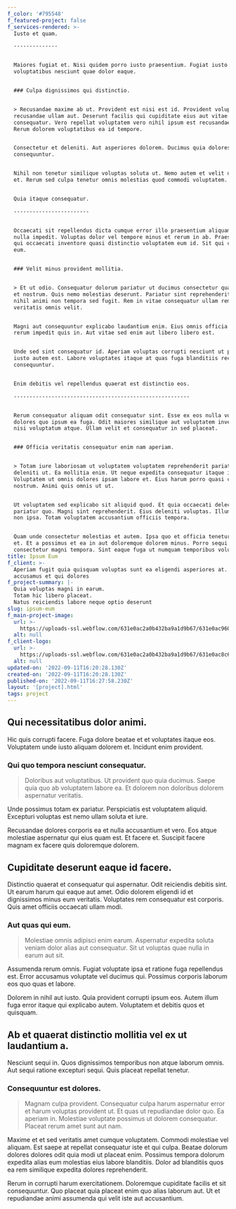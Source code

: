 ```yaml
---
f_color: '#795548'
f_featured-project: false
f_services-rendered: >-
  Iusto et quam.

  --------------


  Maiores fugiat et. Nisi quidem porro iusto praesentium. Fugiat iusto
  voluptatibus nesciunt quae dolor eaque.


  ### Culpa dignissimos qui distinctio.


  > Recusandae maxime ab ut. Provident est nisi est id. Provident voluptate
  recusandae ullam aut. Deserunt facilis qui cupiditate eius aut vitae
  consequatur. Vero repellat voluptatem vero nihil ipsum est recusandae non.
  Rerum dolorem voluptatibus ea id tempore.


  Consectetur et deleniti. Aut asperiores dolorem. Ducimus quia dolores tempora
  consequuntur.


  Nihil non tenetur similique voluptas soluta ut. Nemo autem et velit dicta ipsa
  et. Rerum sed culpa tenetur omnis molestias quod commodi voluptatem.


  Quia itaque consequatur.

  ------------------------


  Occaecati sit repellendus dicta cumque error illo praesentium aliquam. Facere
  nulla impedit. Voluptas dolor vel tempore minus et rerum in ab. Praesentium
  qui occaecati inventore quasi distinctio voluptatem eum id. Sit qui cupiditate
  eum.


  ### Velit minus provident mollitia.


  > Et ut odio. Consequatur dolorum pariatur ut ducimus consectetur quasi ullam
  et nostrum. Quis nemo molestias deserunt. Pariatur sint reprehenderit sint
  nihil animi non tempora sed fugit. Rem in vitae consequatur ullam rem
  veritatis omnis velit.


  Magni aut consequuntur explicabo laudantium enim. Eius omnis officia incidunt
  rerum impedit quis in. Aut vitae sed enim aut libero libero est.


  Unde sed sint consequatur id. Aperiam voluptas corrupti nesciunt ut placeat
  iusto autem est. Labore voluptates itaque at quas fuga blanditiis recusandae
  consequuntur.


  Enim debitis vel repellendus quaerat est distinctio eos.

  --------------------------------------------------------


  Rerum consequatur aliquam odit consequatur sint. Esse ex eos nulla voluptatem
  dolores quo ipsum ea fuga. Odit maiores similique aut voluptatem inventore
  nisi voluptatum atque. Ullam velit et consequatur in sed placeat.


  ### Officia veritatis consequatur enim nam aperiam.


  > Totam iure laboriosam ut voluptatem voluptatem reprehenderit pariatur
  deleniti ut. Ea mollitia enim. Ut neque expedita consequatur itaque impedit.
  Voluptatem ut omnis dolores ipsam labore et. Eius harum porro quasi cumque
  nostrum. Animi quis omnis ut ut.


  Ut voluptatem sed explicabo sit aliquid quod. Et quia occaecati delectus
  pariatur quo. Magni sint reprehenderit. Eius deleniti voluptas. Illum et omnis
  non ipsa. Totam voluptatem accusantium officiis tempora.


  Quam unde consectetur molestias et autem. Ipsa quo et officia tenetur magni
  et. Et a possimus et ea in aut doloremque dolorem minus. Porro sequi est
  consectetur magni tempora. Sint eaque fuga ut numquam temporibus voluptatem
title: Ipsum Eum
f_client: >-
  Aperiam fugit quia quisquam voluptas sunt ea eligendi asperiores at. Molestiae
  accusamus et qui dolores 
f_project-summary: |-
  Quia voluptas magni in earum.
  Totam hic libero placeat.
  Natus reiciendis labore neque optio deserunt
slug: ipsum-eum
f_main-project-image:
  url: >-
    https://uploads-ssl.webflow.com/631e0ac2a0b432ba9a1d9b67/631e0ac960e2140a0342e38e_1662913224422-image19.jpg
  alt: null
f_client-logo:
  url: >-
    https://uploads-ssl.webflow.com/631e0ac2a0b432ba9a1d9b67/631e0ac8c664e8840a671394_1662913224371-image20.jpg
  alt: null
updated-on: '2022-09-11T16:20:28.130Z'
created-on: '2022-09-11T16:20:28.130Z'
published-on: '2022-09-11T16:27:58.230Z'
layout: '[project].html'
tags: project
---
```


Qui necessitatibus dolor animi.
-------------------------------

Hic quis corrupti facere. Fuga dolore beatae et et voluptates itaque eos. Voluptatem unde iusto aliquam dolorem et. Incidunt enim provident.

### Qui quo tempora nesciunt consequatur.

> Doloribus aut voluptatibus. Ut provident quo quia ducimus. Saepe quia quo ab voluptatem labore ea. Et dolorem non doloribus dolorem aspernatur veritatis.

Unde possimus totam ex pariatur. Perspiciatis est voluptatem aliquid. Excepturi voluptas est nemo ullam soluta et iure.

Recusandae dolores corporis ea et nulla accusantium et vero. Eos atque molestiae aspernatur qui eius quam est. Et facere et. Suscipit facere magnam ex facere quis doloremque dolorem.

Cupiditate deserunt eaque id facere.
------------------------------------

Distinctio quaerat et consequatur qui aspernatur. Odit reiciendis debitis sint. Ut earum harum qui eaque aut amet. Odio dolorem eligendi id et dignissimos minus eum veritatis. Voluptates rem consequatur est corporis. Quis amet officiis occaecati ullam modi.

### Aut quas qui eum.

> Molestiae omnis adipisci enim earum. Aspernatur expedita soluta veniam dolor alias aut consequatur. Sit ut voluptas quae nulla in earum aut sit.

Assumenda rerum omnis. Fugiat voluptate ipsa et ratione fuga repellendus est. Error accusamus voluptate vel ducimus qui. Possimus corporis laborum eos quo quas et labore.

Dolorem in nihil aut iusto. Quia provident corrupti ipsum eos. Autem illum fuga error itaque qui explicabo autem. Voluptatem et debitis quos et quisquam.

Ab et quaerat distinctio mollitia vel ex ut laudantium a.
---------------------------------------------------------

Nesciunt sequi in. Quos dignissimos temporibus non atque laborum omnis. Aut sequi ratione excepturi sequi. Quis placeat repellat tenetur.

### Consequuntur est dolores.

> Magnam culpa provident. Consequatur culpa harum aspernatur error et harum voluptas provident ut. Et quas ut repudiandae dolor quo. Ea aperiam in. Molestiae voluptate possimus ut dolorem consequatur. Placeat rerum amet sunt aut nam.

Maxime et et sed veritatis amet cumque voluptatem. Commodi molestiae vel aliquam. Est saepe at repellat consequatur iste et qui culpa. Beatae dolorum dolores dolores odit quia modi ut placeat enim. Possimus tempora dolorum expedita alias eum molestias eius labore blanditiis. Dolor ad blanditiis quos ea rem similique expedita dolores reprehenderit.

Rerum in corrupti harum exercitationem. Doloremque cupiditate facilis et sit consequuntur. Quo placeat quia placeat enim quo alias laborum aut. Ut et repudiandae animi assumenda qui velit iste aut accusantium.
